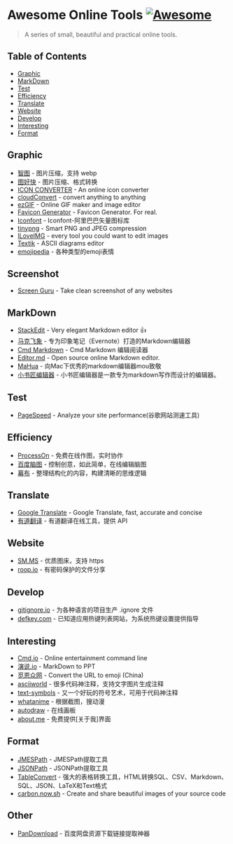 # Awesome Online Tools [![Awesome](https://cdn.rawgit.com/Bakumon/awesome-online-tools/master/media/bage.svg)](https://github.com/Bakumon/awesome-online-tools)

>A series of small, beautiful and practical online tools.

## Table of Contents

- [Graphic](#graphic)
- [MarkDown](#markdown)
- [Test](#test)
- [Efficiency](#efficiency)
- [Translate](#translate)
- [Website](#website)
- [Develop](#develop)
- [Interesting](#interesting)
- [Format](#format)


## Graphic

- [智图](https://zhitu.isux.us/) - 图片压缩，支持 webp
- [图好快](http://www.tuhaokuai.com/) - 图片压缩、格式转换
- [ICON CONVERTER](https://iconverticons.com/online/) - An online icon converter 
- [cloudConvert](https://cloudconvert.com/) - convert anything to anything
- [ezGIF](http://ezgif.com/) - Online GIF maker and image editor
- [Favicon Generator](http://realfavicongenerator.net/) - Favicon Generator. For real.
- [Iconfont](http://www.iconfont.cn/) - Iconfont-阿里巴巴矢量图标库
- [tinypng](https://tinypng.com/) - Smart PNG and JPEG compression
- [ILoveIMG](http://www.iloveimg.com/) - every tool you could want to edit images
- [Textik](https://textik.com/) - ASCII diagrams editor
- [emojipedia](http://emojipedia.org/) - 各种类型的emoji表情

## Screenshot
- [Screen Guru](https://screen.guru/) - Take clean screenshot of any websites

## MarkDown

- [StackEdit](https://stackedit.io/) - Very elegant Markdown editor 👍 
- [马克飞象](https://maxiang.io/) - 专为印象笔记（Evernote）打造的Markdown编辑器
- [Cmd Markdown](https://www.zybuluo.com/mdeditor) - Cmd Markdown 编辑阅读器
- [Editor.md](https://pandao.github.io/editor.md/) - Open source online Markdown editor.
- [MaHua](http://mahua.jser.me/) - 向Mac下优秀的markdown编辑器mou致敬
- [小书匠编辑器](http://markdown.xiaoshujiang.com/) - 小书匠编辑器是一款专为markdown写作而设计的编辑器。

## Test

- [PageSpeed](https://developers.google.com/speed/pagespeed/) - Analyze your site performance(谷歌网站测速工具)

## Efficiency

- [ProcessOn](https://www.processon.com/) - 免费在线作图，实时协作
- [百度脑图](http://naotu.baidu.com/) - 控制创意，如此简单，在线编辑脑图
- [幕布](https://mubu.com/) - 整理结构化的内容，构建清晰的思维逻辑

## Translate

- [Google Translate](https://translate.google.cn/) - Google Translate, fast, accurate and concise
- [有道翻译](http://fanyi.youdao.com/) - 有道翻译在线工具，提供 API

## Website

- [SM.MS](https://sm.ms/) - 优质图床，支持 https
- [roop.io](https://reep.io/) - 有密码保护的文件分享

## Develop

- [gitignore.io](https://www.gitignore.io/) - 为各种语言的项目生产 .ignore 文件
- [defkey.com](https://defkey.com/) - 已知道应用热键列表网站，为系统热键设置提供指导

## Interesting

- [Cmd.io](http://cmd.to/) - Online entertainment command line
- [演说.io](http://yanshuo.io/) - MarkDown to PPT
- [觅恩众网](https://e.mezw.com/) - Convert the URL to emoji (China)
- [asciiworld](http://www.asciiworld.com/) - 很多代码神注释，支持文字图片生成注释
- [text-symbols](http://text-symbols.com/) - 又一个好玩的符号艺术，可用于代码神注释
- [whatanime](https://whatanime.ga/) - 根据截图，搜动漫
- [autodraw](https://www.autodraw.com/) - 在线画板
- [about.me](https://about.me/) - 免费提供[关于我]界面

## Format

- [JMESPath](https://www.rdtoc.com/tools/jmespath) - JMESPath提取工具
- [JSONPath](https://www.rdtoc.com/tools/jsonpath) - JSONPath提取工具
- [TableConvert](https://tableconvert.com/) - 强大的表格转换工具，HTML转换SQL、CSV、Markdown、SQL、JSON、LaTeX和Text格式
- [carbon.now.sh](https://carbon.now.sh/) - Create and share beautiful images of your source code


## Other

- [PanDownload](https://www.baiduwp.com/) - 百度网盘资源下载链接提取神器

